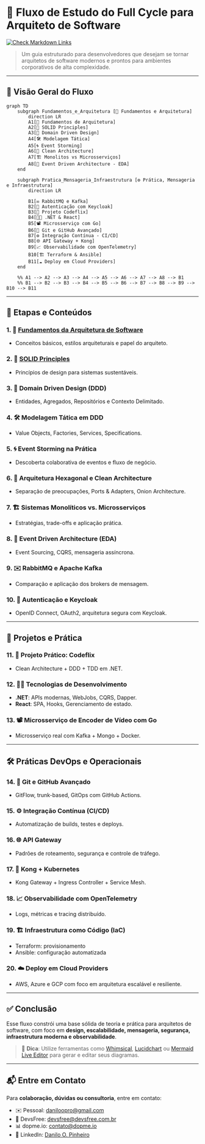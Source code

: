 # 🧠 Fluxo de Estudo do Full Cycle para Arquiteto de Software

[![Check Markdown Links](https://github.com/daniloopinheiro/FullCycleSoftwareArchitect/actions/workflows/check-links.yml/badge.svg)](https://github.com/daniloopinheiro/FullCycleSoftwareArchitect/actions/workflows/check-links.yml)

> Um guia estruturado para desenvolvedores que desejam se tornar arquitetos de software modernos e prontos para ambientes corporativos de alta complexidade.

---

## 🔄 Visão Geral do Fluxo

```mermaid
graph TD
    subgraph Fundamentos_e_Arquitetura [🧱 Fundamentos e Arquitetura]
        direction LR
        A1[📐 Fundamentos de Arquitetura]
        A2[🧩 SOLID Principles]
        A3[📘 Domain Driven Design]
        A4[🛠️ Modelagem Tática]
        A5[🌀 Event Storming]
        A6[🧼 Clean Architecture]
        A7[🏗️ Monolitos vs Microsserviços]
        A8[📡 Event Driven Architecture - EDA]
    end

    subgraph Pratica_Mensageria_Infraestrutura [⚙️ Prática, Mensageria e Infraestrutura]
        direction LR

        B1[✉️ RabbitMQ e Kafka]
        B2[🔐 Autenticação com Keycloak]
        B3[🎥 Projeto Codeflix]
        B4[🧑‍💻 .NET & React]
        B5[📽️ Microsserviço com Go]
        B6[🌳 Git e GitHub Avançado]
        B7[⚙️ Integração Contínua - CI/CD]
        B8[🌐 API Gateway + Kong]
        B9[📈 Observabilidade com OpenTelemetry]
        B10[🏗️ Terraform & Ansible]
        B11[☁️ Deploy em Cloud Providers]
    end

    %% A1 --> A2 --> A3 --> A4 --> A5 --> A6 --> A7 --> A8 --> B1
    %% B1 --> B2 --> B3 --> B4 --> B5 --> B6 --> B7 --> B8 --> B9 --> B10 --> B11

```

---

## 🧱 Etapas e Conteúdos

### 1. 📐 [Fundamentos da Arquitetura de Software](https://github.com/daniloopinheiro/fullcycle-arquiteto-software/blob/main/FundamentosArquiteturaSoftware.md)

* Conceitos básicos, estilos arquiteturais e papel do arquiteto.

### 2. 🧩 [SOLID Principles](https://github.com/daniloopinheiro/fullcycle-arquiteto-software/blob/main/SOLIDPrinciples.md)

* Princípios de design para sistemas sustentáveis.

### 3. 📘 Domain Driven Design (DDD)

* Entidades, Agregados, Repositórios e Contexto Delimitado.

### 4. 🛠️ Modelagem Tática em DDD

* Value Objects, Factories, Services, Specifications.

### 5. 🌀 Event Storming na Prática

* Descoberta colaborativa de eventos e fluxo de negócio.

### 6. 🧼 Arquitetura Hexagonal e Clean Architecture

* Separação de preocupações, Ports & Adapters, Onion Architecture.

### 7. 🏗️ Sistemas Monolíticos vs. Microsserviços

* Estratégias, trade-offs e aplicação prática.

### 8. 📡 Event Driven Architecture (EDA)

* Event Sourcing, CQRS, mensageria assíncrona.

### 9. ✉️ RabbitMQ e Apache Kafka

* Comparação e aplicação dos brokers de mensagem.

### 10. 🔐 Autenticação e Keycloak

* OpenID Connect, OAuth2, arquitetura segura com Keycloak.

---

## 🧪 Projetos e Prática

### 11. 🎥 Projeto Prático: Codeflix

* Clean Architecture + DDD + TDD em .NET.

### 12. 🧑‍💻 Tecnologias de Desenvolvimento

* **.NET**: APIs modernas, WebJobs, CQRS, Dapper.
* **React**: SPA, Hooks, Gerenciamento de estado.

### 13. 📽️ Microsserviço de Encoder de Vídeo com Go

* Microsserviço real com Kafka + Mongo + Docker.

---

## 🛠️ Práticas DevOps e Operacionais

### 14. 🌳 Git e GitHub Avançado

* GitFlow, trunk-based, GitOps com GitHub Actions.

### 15. ⚙️ Integração Contínua (CI/CD)

* Automatização de builds, testes e deploys.

### 16. 🌐 API Gateway

* Padrões de roteamento, segurança e controle de tráfego.

### 17. 🔀 Kong + Kubernetes

* Kong Gateway + Ingress Controller + Service Mesh.

### 18. 📈 Observabilidade com OpenTelemetry

* Logs, métricas e tracing distribuído.

### 19. 🏗️ Infraestrutura como Código (IaC)

* Terraform: provisionamento
* Ansible: configuração automatizada

### 20. ☁️ Deploy em Cloud Providers

* AWS, Azure e GCP com foco em arquitetura escalável e resiliente.

---

## ✅ Conclusão

Esse fluxo constrói uma base sólida de teoria e prática para arquitetos de software, com foco em **design, escalabilidade, mensageria, segurança, infraestrutura moderna e observabilidade**.

> 📌 **Dica**: Utilize ferramentas como [Whimsical](https://whimsical.com), [Lucidchart](https://lucidchart.com) ou [Mermaid Live Editor](https://mermaid.live/edit) para gerar e editar seus diagramas.

---

## 📬 Entre em Contato

Para **colaboração, dúvidas ou consultoria**, entre em contato:

* ✉️ Pessoal: [daniloopro@gmail.com](mailto:daniloopro@gmail.com)
* 🏢 DevsFree: [devsfree@devsfree.com.br](mailto:devsfree@devsfree.com.br)
* 📊 dopme.io: [contato@dopme.io](mailto:contato@dopme.io)
* 💼 LinkedIn: [Danilo O. Pinheiro](https://www.linkedin.com/in/daniloopinheiro)
